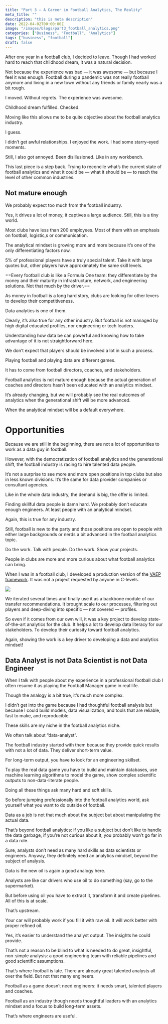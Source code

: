 ```yaml
---
title: "Part 3 — A Career in Football Analytics, The Reality"
meta_title: ""
description: "this is meta description"
date: 2022-04-02T00:00:00Z
image: "/images/blogs/part3_football_analytics.png"
categories: ["Business", "Football", "Analytics"]
tags: ["business", "football"]
draft: false
---
```


After one year in a football club, I decided to leave. Though I had worked hard to reach that childhood dream, it was a natural decision.

Not because the experience was bad — it was awesome — but because I feel it was enough. Football during a pandemic was not really football anymore and living in a new town without any friends or family nearly was a bit rough.

I moved. Without regrets. The experience was awesome.

Childhood dream fulfilled. Checked.

Moving like this allows me to be quite objective about the football analytics industry.

I guess.

I didn’t get awful relationships. I enjoyed the work. I had some starry-eyed moments.

Still, I also got annoyed. Been disillusioned. Like in any workbench.

This last piece is a step back. Trying to reconcile what’s the current state of football analytics and what it could be — what it should be — to reach the level of other common industries.

## Not mature enough

We probably expect too much from the football industry.

Yes, it drives a lot of money, it captives a large audience. Still, this is a tiny world.

Most clubs have less than 200 employees. Most of them with an emphasis on football, logistic,s or communication.

The analytical mindset is growing more and more because it’s one of the only differentiating factors now.

5% of professional players have a truly special talent. Take it with large quotes but, other players have approximately the same skill levels.

==Every football club is like a Formula One team: they differentiate by the money and their maturity in infrastructure, network, and engineering solutions. Not that much by the driver.==

As money in football is a long hard story, clubs are looking for other levers to develop their competitiveness.

Data analytics is one of them.

Clearly, it’s also true for any other industry. But football is not managed by high digital educated profiles, nor engineering or tech leaders.

Understanding how data be can powerful and knowing how to take advantage of it is not straightforward here.

We don’t expect that players should be involved a lot in such a process.

Playing football and playing data are different games.

It has to come from football directors, coaches, and stakeholders.

Football analytics is not mature enough because the actual generation of coaches and directors hasn’t been educated with an analytics mindset.

It’s already changing, but we will probably see the real outcomes of analytics when the generational shift will be more advanced.

When the analytical mindset will be a default everywhere.

# Opportunities

Because we are still in the beginning, there are not a lot of opportunities to work as a data guy in football.

However, with the democratization of football analytics and the generational shift, the football industry is racing to hire talented data people.

It’s not a surprise to see more and more open positions in top clubs but also in less known divisions. It’s the same for data provider companies or consultant agencies.

Like in the whole data industry, the demand is big, the offer is limited.

Finding skillful data people is damn hard. We probably don’t educate enough engineers. At least people with an analytical mindset.

Again, this is true for any industry.

Still, football is new to the party and those positions are open to people with either large backgrounds or nerds a bit advanced in the football analytics topic.

Do the work. Talk with people. Do the work. Show your projects.

People in clubs are more and more curious about what football analytics can bring.

When I was in a football club, I developed a production version of the [VAEP framework](https://arxiv.org/pdf/1802.07127.pdf). It was not a project requested by anyone in C-levels.

![](/blog/19_part3_football_analytics/01.png)

We iterated several times and finally use it as a backbone module of our transfer recommendations. It brought scale to our processes, filtering out players and deep-diving into specific — not covered — profiles.

So even if it comes from our own will, it was a key project to develop state-of-the-art analytics for the club. It helps a lot to develop data literacy for our stakeholders. To develop their curiosity toward football analytics.

Again, showing the work is a key driver to developing a data and analytics mindset!

## Data Analyst is not Data Scientist is not Data Engineer

When I talk with people about my experience in a professional football club I often resume it as playing the Football Manager game in real life.

Though the analogy is a bit true, it’s much more complex.

I didn’t get into the game because I had thoughtful football analysis but because I could build models, data visualization, and tools that are reliable, fast to make, and reproducible.

These skills are my niche in the football analytics niche.

We often talk about “data-analyst”.

The football industry started with them because they provide quick results with not a lot of data. They deliver short-term value.

For long-term output, you have to look for an engineering skillset.

To play the real data game you have to build and maintain databases, use machine learning algorithms to model the game, show complex scientific outputs to non-data-literate people.

Doing all these things ask many hard and soft skills.

So before jumping professionally into the football analytics world, ask yourself what you want to do outside of football.

Data as a job is not that much about the subject but about manipulating the actual data.

That’s beyond football analytics: if you like a subject but don’t like to handle the data garbage, if you’re not curious about it, you probably won’t go far in a data role.

Sure, analysts don’t need as many hard skills as data scientists or engineers. Anyway, they definitely need an analytics mindset, beyond the subject of analysis.

Data is the new oil is again a good analogy here.

Analysts are like car drivers who use oil to do something (say, go to the supermarket).

But before using oil you have to extract it, transform it and create pipelines. All of this is at scale.

That’s upstream.

Your car will probably work if you fill it with raw oil. It will work better with proper refined oil.

Yes, it’s easier to understand the analyst output. The insights he could provide.

That’s not a reason to be blind to what is needed to do great, insightful, non-simple analysis: a good engineering team with reliable pipelines and good scientific assumptions.

That’s where football is late. There are already great talented analysts all over the field. But not that many engineers.

Football as a game doesn’t need engineers: it needs smart, talented players and coaches.

Football as an industry though needs thoughtful leaders with an analytics mindset and a focus to build long-term assets.

That’s where engineers are useful.